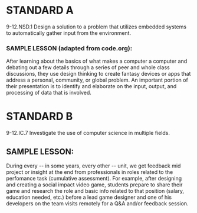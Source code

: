 

# STANDARD A
9-12.NSD.1
Design a solution to a problem that
utilizes embedded systems to
automatically gather input from the
environment.
### SAMPLE LESSON (adapted from code.org): 
After learning about the basics of what makes a computer a computer and debating out a few details through a series of peer and whole class discussions, they use design thinking to create fantasy devices or apps that address a personal, community, or global problem. An important portion of their presentation is to identify and elaborate on the input, output, and processing of data that is involved. 

# STANDARD B
9-12.IC.7
Investigate the use of computer
science in multiple fields.
## SAMPLE LESSON: 
During every -- in some years, every other -- unit, we get feedback mid project or insight at the end from professionals in roles related to the perfomance task (cumulative assessment). For example, after designing and creating a social impact video game, students prepare to share their game and research the role  and basic info related to that position (salary, education needed, etc.) before a lead game designer and one of his developers on the team visits remotely for a Q&A and/or feedback session.





